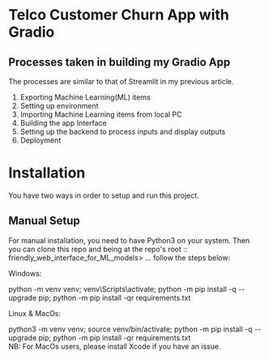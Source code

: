 # Telco Customer Churn App with Gradio 

## Processes taken in building my Gradio App
The processes are similar to that of Streamlit in my previous article. 
1. Exporting Machine Learning(ML) items
2. Setting up environment
3. Importing Machine Learning items from local PC
4. Building the app Interface
5. Setting up the backend to process inputs and display outputs
6. Deployment

# Installation
You have two ways in order to setup and run this project.

## Manual Setup

For manual installation, you need to have Python3 on your system. Then you can clone this repo and being at the repo's root :: friendly_web_interface_for_ML_models> ... follow the steps below:

Windows:

  python -m venv venv; venv\Scripts\activate; python -m pip install -q --upgrade pip; python -m pip install -qr requirements.txt  
  
Linux & MacOs:

  python3 -m venv venv; source venv/bin/activate; python -m pip install -q --upgrade pip; python -m pip install -qr requirements.txt  
NB: For MacOs users, please install Xcode if you have an issue.
